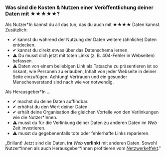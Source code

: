### Was sind die Kosten &amp; Nutzen einer Veröffentlichung deiner Daten mit <span class="stars-inline">&#x2605;&#x2605;&#x2605;&#x2605;&#x2605;</span>?

Als Nutzer*In kannst du all das tun, das du auch mit <span class="stars-inline">&#x2605;&#x2605;&#x2605;&#x2605;</span> Daten kannst. Zusätzlich:

- &#10004; kannst du während der Nutzung der Daten weitere (ähnliche) Daten entdecken.
- &#10004; kannst du direkt etwas über das Datenschema lernen.
- &#9888; Du musst dich jetzt mit toten Links (z. B. 404-Fehler in Webseiten) befassen.
- &#9888; Daten von einem beliebigen Link als Tatsache zu präsentieren ist so riskant, wie Personen zu erlauben, Inhalt von jeder Webseite in deiner Seite einzufügen. Achtung! Vertrauen und ein gesunder Menschenverstand sind nach wie vor notwendig.

Als Herausgeber*In &hellip;

- &#10004; machst du deine Daten auffindbar.
- &#10004; erhöhst du den Wert deiner Daten.
- &#10004; erhält deine Organisation die gleichen Vorteile von den Verlinkungen wie die Nutzer*Innen.
- &#9888; musst du für die Verlinkung deiner Daten zu anderen Daten im *Web* Zeit investieren.
- &#9888; musst du gegebenenfalls tote oder fehlerhafte Links reparieren.

&bdquo;Brillant! Jetzt sind die Daten, **im** *Web* **verlinkt** mit anderen Daten. Sowohl Nutzer\*Innen als auch Herausgeber\*Innen profitieren vom [Netzwerkeffekt](https://de.wikipedia.org/wiki/Netzwerkeffekt "Netzwerkeffekt - Wikipedia, die freie Enzyklopädie")."
